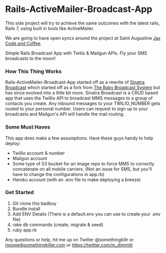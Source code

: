 # Rails-ActiveMailer-Broadcast-App
This side project will try to achieve the same outcomes with the latest rails, Rails 7, using built in tools like ActiveMailer.

We are going to have open syncs around the project at Saint Augustine [Jax Code and Coffee](https://www.meetup.com/jax-code-and-coffee).

Simple Rails Broadcast App with Twilio &amp; Mailgun APIs. Fly your SMS broadcasts to the moon!

### How This Thing Works

Rails-ActiveMailer-Broadcast-App started off as a rewrite of [Sinatra Broadcast](https://github.com/nbkkb7x/sinatra-broadcast) which started off as a fork from [The Baby Broadcast System](https://github.com/GregBaugues/twilio-broadcast) but has since evolved into a little bit more. Sinatra Broadcast is a CRUD based app that uses the Twillio API to broadcast MMS messages to a group of contacts you create. Any inbound messages to your TWILIO_NUMBER gets routed to your personal number. Users can request to sign up to your broadcasts and Mailgun's API will handle the mail routing.

### Some Must Haves

This app does make a few assumptions. Have these guys handy to help deploy:

-  Twillio account & number
- Mailgun account
- Some type of S3 bucket for an image repo to force MMS to correctly concatenate on all mobile carriers. (Not an issue for SMS, but you'll have to change the configurations in app.rb)
- Heroku account (with an .env file to make deploying a breeze)

### Get Started

1. Git clone this badboy
2. Bundle install
3. Add ENV Details (There is a default.env you can use to create your .env file)
4. rake db commands (create, migrate & seed)
5. ruby app.rb 

Any questions or help, hit me up on Twitter @somethingkillr or mpope@somethingkiller.com or https://twitter.com/m_dimmitt
